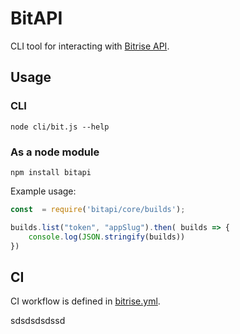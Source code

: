 # BitAPI

CLI tool for interacting with [Bitrise  API](https://api-docs.bitrise.io/#/build-artifact/artifact-show).

## Usage

### CLI
`node cli/bit.js --help`

### As a node module

`npm install bitapi`

Example usage:

```javascript
const  = require('bitapi/core/builds');

builds.list("token", "appSlug").then( builds => {
    console.log(JSON.stringify(builds))
})
```

## CI

CI workflow is defined in [bitrise.yml](./bitrise.yml).


sdsdsdsdssd